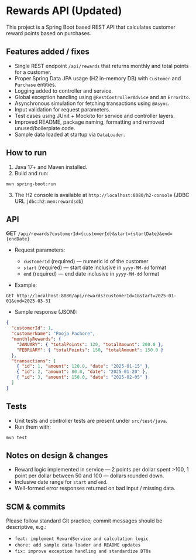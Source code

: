 # Rewards API (Updated)

This project is a Spring Boot based REST API that calculates customer reward points based on purchases.

## Features added / fixes 
- Single REST endpoint `/api/rewards` that returns monthly and total points for a customer.
- Proper Spring Data JPA usage (H2 in-memory DB) with `Customer` and `Purchase` entities.
- Logging added to controller and service.
- Global exception handling using `@RestControllerAdvice` and an `ErrorDto`.
- Asynchronous simulation for fetching transactions using `@Async`.
- Input validation for request parameters.
- Test cases using JUnit + Mockito for service and controller layers.
- Improved README, package naming, formatting and removed unused/boilerplate code.
- Sample data loaded at startup via `DataLoader`.

## How to run
1. Java 17+ and Maven installed.
2. Build and run:
```
mvn spring-boot:run
```
3. The H2 console is available at `http://localhost:8080/h2-console` (JDBC URL `jdbc:h2:mem:rewardsdb`)

## API
**GET** `/api/rewards?customerId={customerId}&start={startDate}&end={endDate}`

- Request parameters:
  - `customerId` (required) — numeric id of the customer
  - `start` (required) — start date inclusive in `yyyy-MM-dd` format
  - `end` (required) — end date inclusive in `yyyy-MM-dd` format

- Example:
```
GET http://localhost:8080/api/rewards?customerId=1&start=2025-01-01&end=2025-03-31
```

- Sample response (JSON):
```json
{
  "customerId": 1,
  "customerName": "Pooja Pachore",
  "monthlyRewards": {
    "JANUARY": { "totalPoints": 120, "totalAmount": 200.0 },
    "FEBRUARY": { "totalPoints": 150, "totalAmount": 150.0 }
  },
  "transactions": [
    { "id": 1, "amount": 120.0, "date": "2025-01-15" },
    { "id": 2, "amount": 80.0, "date": "2025-01-20" },
    { "id": 3, "amount": 150.0, "date": "2025-02-05" }
  ]
}
```

## Tests
- Unit tests and controller tests are present under `src/test/java`.
- Run them with:
```
mvn test
```

## Notes on design & changes
- Reward logic implemented in service — 2 points per dollar spent >100, 1 point per dollar between 50 and 100 — dollars rounded down.
- Inclusive date range for `start` and `end`.
- Well-formed error responses returned on bad input / missing data.

## SCM & commits
Please follow standard Git practice; commit messages should be descriptive, e.g.:
- `feat: implement RewardService and calculation logic`
- `chore: add sample data loader and README updates`
- `fix: improve exception handling and standardize DTOs`

